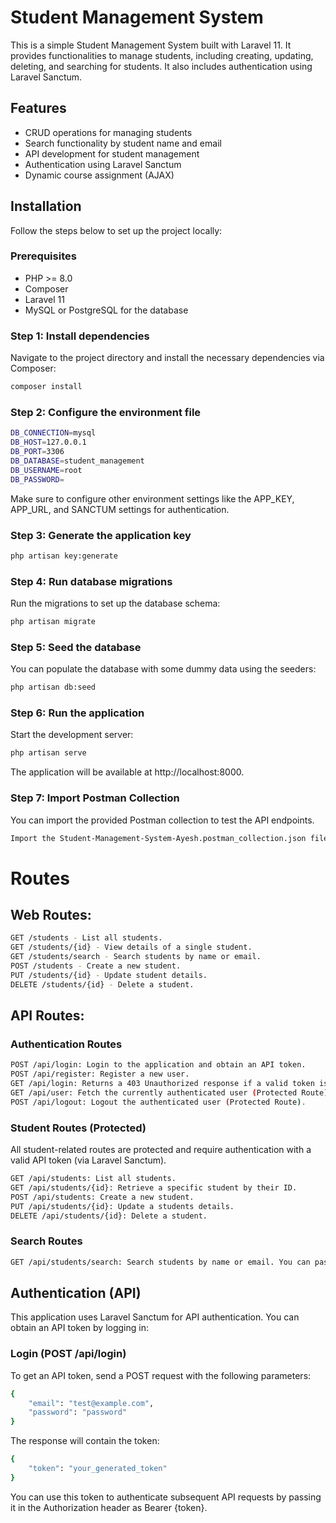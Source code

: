 # Student Management System

This is a simple Student Management System built with Laravel 11. It provides functionalities to manage students, including creating, updating, deleting, and searching for students. It also includes authentication using Laravel Sanctum.

## Features
- CRUD operations for managing students
- Search functionality by student name and email
- API development for student management
- Authentication using Laravel Sanctum
- Dynamic course assignment (AJAX)

## Installation

Follow the steps below to set up the project locally:

### Prerequisites
- PHP >= 8.0
- Composer
- Laravel 11
- MySQL or PostgreSQL for the database

### Step 1: Install dependencies
Navigate to the project directory and install the necessary dependencies via Composer:

```bash
composer install
```

### Step 2: Configure the environment file

```bash
DB_CONNECTION=mysql
DB_HOST=127.0.0.1
DB_PORT=3306
DB_DATABASE=student_management
DB_USERNAME=root
DB_PASSWORD=
```


Make sure to configure other environment settings like the APP_KEY, APP_URL, and SANCTUM settings for authentication.

### Step 3: Generate the application key
```bash
php artisan key:generate
```

### Step 4: Run database migrations
Run the migrations to set up the database schema:

```bash
php artisan migrate
```

### Step 5: Seed the database
You can populate the database with some dummy data using the seeders:

```bash
php artisan db:seed
```


### Step 6: Run the application
Start the development server:

```bash
php artisan serve
```

The application will be available at http://localhost:8000.

### Step 7: Import Postman Collection

You can import the provided Postman collection to test the API endpoints.

```bash
Import the Student-Management-System-Ayesh.postman_collection.json file into Postman.
```

# Routes

## Web Routes:
```bash
GET /students - List all students.
GET /students/{id} - View details of a single student.
GET /students/search - Search students by name or email.
POST /students - Create a new student.
PUT /students/{id} - Update student details.
DELETE /students/{id} - Delete a student.
```

## API Routes:

### Authentication Routes
```bash
POST /api/login: Login to the application and obtain an API token.
POST /api/register: Register a new user.
GET /api/login: Returns a 403 Unauthorized response if a valid token is not provided.
GET /api/user: Fetch the currently authenticated user (Protected Route).
POST /api/logout: Logout the authenticated user (Protected Route).
```

### Student Routes (Protected)
All student-related routes are protected and require authentication with a valid API token (via Laravel Sanctum).

```bash
GET /api/students: List all students.
GET /api/students/{id}: Retrieve a specific student by their ID.
POST /api/students: Create a new student.
PUT /api/students/{id}: Update a students details.
DELETE /api/students/{id}: Delete a student.
```

### Search Routes
```bash
GET /api/students/search: Search students by name or email. You can pass name or email as query parameters to filter the students.
```



## Authentication (API)

This application uses Laravel Sanctum for API authentication. You can obtain an API token by logging in:

### Login (POST /api/login)
To get an API token, send a POST request with the following parameters:
```bash
{
    "email": "test@example.com",
    "password": "password"
}
```

The response will contain the token:

```bash
{
    "token": "your_generated_token"
}
```

You can use this token to authenticate subsequent API requests by passing it in the Authorization header as Bearer {token}.

